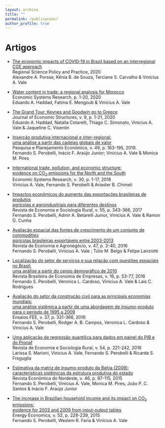 ```yaml
---
layout: archive
title: ""
permalink: /publicacoes/
author_profile: true
---
```


# Artigos

- [The economic impacts of COVID‐19 in Brazil based on an interregional CGE approach](https://doi.org/10.1111/rsp3.12354) <br/>
  Regional Science Policy and Practice, 2020 <br/>
  Alexandre A. Porsse, Kênia B. de Souza, Terciane S. Carvalho & Vinícius A. Vale
  
- [Water content in trade: a regional analysis for Morocco](https://doi.org/10.1080/09535314.2020.1756228) <br/>
  Economic Systems Research, p. 1-20, 2020 <br/>
  Eduardo A. Haddad, Fatima E. Mengoub & Vinicius A. Vale

- [The Grand Tour: Keynes and Goodwin go to Greece](https://journalofeconomicstructures.springeropen.com/articles/10.1186/s40008-020-00205-5) <br/>
  Journal of Economic Structures, v. 9, p. 1-21, 2020 <br/>
  Eduardo A. Haddad, Natalia Cotarelli, Thiago C. Simonato, Vinicius A. Vale & Jaqueline C. Visentin 

- [Inserção produtiva internacional e inter-regional: <br/> uma análise a partir das cadeias globais de valor](https://ppe.ipea.gov.br/index.php/ppe/article/viewFile/1784/1284) <br/>
  Pesquisa e Planejamento Econômico, v. 49, p. 163-195, 2019. <br/>
  Fernando S. Perobelli, Inácio F. Araújo Junior; Vinicius A. Vale & Monica M. Pires

- [International trade, pollution, and economic structure: <br/> evidence on CO<sub>2</sub> emissions for the North and the South]() <br/>
  Economic Systems Research, v. 30, p. 1-17, 2018 <br/>
  Vinicius A. Vale, Fernando S. Perobelli & Ariaster B. Chimeli 

- [Impactos econômicos do aumento das exportações brasileiras de produtos <br/> agrícolas e agroindustriais para diferentes destinos](https://doi.org/10.1080/09535314.2017.1361907) <br/> 
  Revista de Economia e Sociologia Rural, v. 55, p. 343-366, 2017 <br/>
  Fernando S. Perobelli, Admir A. Betarelli Junior, Vinicius A. Vale & Ramon G. Cunha

- [Avaliação espacial das fontes de crescimento de um conjunto de commodities <br/> agrícolas brasileiras exportáveis entre 2003-2013](https://periodicos.ufv.br/rea/article/view/7586) <br/>
  Revista de Economia e Agronegócio, v. 47, p. 3-40, 2016 <br/>
  Fernando S. Perobelli, Vinicius A. Vale ; Túlio M. Belgo & Felipe Lanziotti

- [Localização do setor de serviços e sua relação com questões espaciais no Brasil: <br/> uma análise a partir do censo demográfico de 2010](https://portalrevistas.ucb.br/index.php/rbee/article/view/6753/4555) <br/>
  Revista Brasileira de Economia de Empresas, v. 16, p. 53-77, 2016 <br/>
  Fernando S. Perobelli, Veronica L. Cardoso, Vinicius A. Vale & Lais C. Rodrigues

- [Avaliação do setor da construção civil para as principais economias mundiais: <br/> uma análise sistêmica a partir de uma abordagem de insumo-produto para o período de 1995 a 2009](https://revistas.fee.tche.br/index.php/ensaios/article/view/3570/3764) <br/> 
  Ensaios FEE, v. 37, p. 331-366, 2016 <br/>
  Fernando S. Perobelli, Rodger A. B. Campos, Veronica L. Cardoso & Vinicius A. Vale

- [Uma aplicação de regressão quantílica para dados em painel do PIB e do Pronaf](https://www.scielo.br/scielo.php?script=sci_arttext&pid=S0103-20032016000200221&lng=pt&tlng=pt) <br/>
  Revista de Economia e Sociologia Rural, v. 54, p. 221-242, 2016 <br/>
  Larissa S. Marioni, Vinicius A. Vale, Fernando S. Perobelli & Ricarda S. Freguglia

- [Estimativa da matriz de insumo-produto da Bahia (2009): <br/> características sistêmicas da estrutura produtiva do estado](https://ren.emnuvens.com.br/ren/article/view/606) <br/>
  Revista Econômica do Nordeste, v. 46, p. 97-115, 2015 <br/>
  Fernando S. Perobelli, Vinicius A. Vale, Monica M. Pires, João P. C. Santos & Inácio F. Araújo Junior

- [The increase in Brazilian household income and its impact on CO<sub>2</sub> emissions: <br/> evidence for 2003 and 2009 from input-output tables](https://www.sciencedirect.com/science/article/pii/S0140988315002820?via%3Dihub) <br/>
  Energy Economics, v. 52, p. 228-239, 2015 <br/>
  Fernando S. Perobelli, Weslem R. Faria & Vinicius A. Vale
